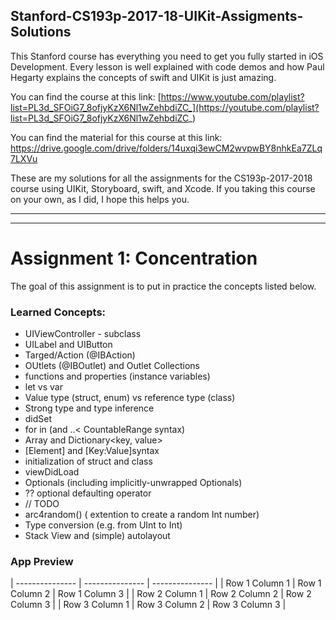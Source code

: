 ## Stanford-CS193p-2017-18-UIKit-Assigments-Solutions


This Stanford course has everything you need to get you fully started in iOS Development. Every lesson is well explained with code demos and how Paul Hegarty explains the concepts of swift and UIKit is just amazing. 

You can find the course at this link: [https://www.youtube.com/playlist?list=PL3d_SFOiG7_8ofjyKzX6Nl1wZehbdiZC_](https://youtube.com/playlist?list=PL3d_SFOiG7_8ofjyKzX6Nl1wZehbdiZC_)

You can find the material for this course at this link: https://drive.google.com/drive/folders/14uxqi3ewCM2wvpwBY8nhkEa7ZLq7LXVu

These are my solutions for all the assignments for the CS193p-2017-2018 course using UIKit, Storyboard, swift, and Xcode. If you taking this course on your own, as I did, I hope this helps you. 

_____________________
--------------------


# Assignment 1: Concentration

The goal of this assignment is to put in practice the concepts listed below.

### Learned Concepts:

* UIViewController - subclass 
* UILabel and UIButton
* Targed/Action (@IBAction)
* OUtlets (@IBOutlet) and Outlet Collections
* functions and properties (instance variables)
* let vs var
* Value type (struct, enum) vs reference type (class)
* Strong type and type inference
* didSet
* for in (and ..< CountableRange syntax)
* Array<Element> and Dictionary<key, value>
* [Element] and [Key:Value]syntax
* initialization of struct and class
* viewDidLoad
* Optionals (including implicitly-unwrapped Optionals)
* ?? optional defaulting operator
* // TODO 
* arc4random() ( extention to create a random Int number)
* Type conversion (e.g. from UInt to Int)
* Stack View and (simple) autolayout

### App Preview
  
  
 
 | --------------- | --------------- | --------------- |
 | Row 1 Column 1 | Row 1 Column 2 | Row 1 Column 3 |
 | Row 2 Column 1 | Row 2 Column 2 | Row 2 Column 3 |
 | Row 3 Column 1 | Row 3 Column 2 | Row 3 Column 3 |


